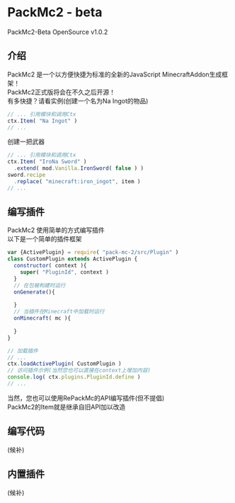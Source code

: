 # PackMc2 - beta
PackMc2-Beta OpenSource v1.0.2

## 介绍
PackMc2 是一个以方便快捷为标准的全新的JavaScript MinecraftAddon生成框架！  
PackMc2正式版将会在不久之后开源！  
有多快捷？请看实例(创建一个名为Na Ingot的物品)
```js
// ... 引用模块和调用Ctx
ctx.Item( "Na Ingot" )
// ...
```
创建一把武器
```js
// ... 引用模块和调用Ctx
ctx.Item( "IroNa Sword" )
  .extend( mod.Vanilla.IronSword( false ) )
sword.recipe
  .replace( "minecraft:iron_ingot", item )
// ...
```

## 编写插件
PackMc2 使用简单的方式编写插件  
以下是一个简单的插件框架
```js
var {ActivePlugin} = require( "pack-mc-2/src/Plugin" )
class CustomPlugin extends ActivePlugin {
  constructor( context ){
    super( "PluginId", context )
  }
  // 在包被构建时运行
  onGenerate(){
    
  }
  // 当插件在Minecraft中加载时运行
  onMinecraft( mc ){
    
  }
}

// 加载插件
// ...
ctx.loadActivePlugin( CustomPlugin )
// 访问插件示例(当然您也可以直接在context上增加内容)
console.log( ctx.plugins.PluginId.define )
// ...
```
当然，您也可以使用RePackMc的API编写插件(但不提倡)  
PackMc2的Item就是继承自旧API加以改造

## 编写代码
(候补)

## 内置插件
(候补)